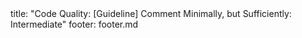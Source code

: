<frontmatter>
title: "Code Quality: [Guideline] Comment Minimally, but Sufficiently: Intermediate"
footer: footer.md
</frontmatter>

<include src="container-inPage-asFlat.md" boilerplate />